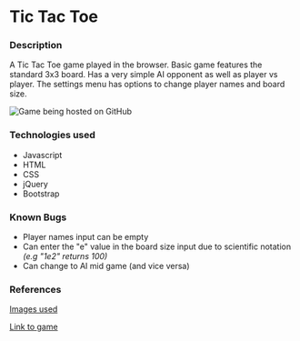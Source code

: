 # Tic Tac Toe

### Description
A Tic Tac Toe game played in the browser. Basic game features the standard 3x3 board. Has a very simple AI opponent as well as player vs player. The settings menu has options to change player names and board size.


![Game being hosted on GitHub](https://i.imgur.com/ZmaBrQl.png "Game being hosted on GitHub")

### Technologies used
* Javascript
* HTML
* CSS
* jQuery
* Bootstrap

### Known Bugs
* Player names input can be empty
* Can enter the "e" value in the board size input due to scientific notation *(e.g "1e2" returns 100)*
* Can change to AI mid game (and vice versa)

### References
[Images used](https://banner2.kisspng.com/20180502/lyw/kisspng-tic-tac-toe-board-game-clip-art-prompt-vector-5ae9d4d478b2b7.0388248715252738124944.jpg)




[Link to game](https://lau01.github.io/tic-tac-toe/)
